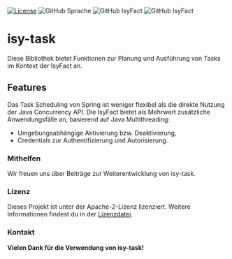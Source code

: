 [![License](https://img.shields.io/badge/License-Apache_2.0-orange)](https://opensource.org/licenses/Apache-2.0)
![GitHub Sprache](https://img.shields.io/badge/Language-Java_17-orange)
![GitHub IsyFact](https://img.shields.io/badge/IsyFact-IsyUtil_4.0.0-blue)
![GitHub IsyFact](https://img.shields.io/badge/IsyFact-IsySecurity_3.0.0-blue)

# isy-task

Diese Bibliothek bietet Funktionen zur Planung und Ausführung von Tasks im Kontext der IsyFact an.

## Features

Das Task Scheduling von Spring ist weniger flexibel als die direkte Nutzung der Java Concurrency API. Die IsyFact bietet
als Mehrwert zusätzliche Anwendungsfälle an, basierend auf Java Multithreading:

* Umgebungsabhängige Aktivierung bzw. Deaktivierung,
* Credentials zur Authentifizierung und Autorisierung.

### Mithelfen

Wir freuen uns über Beiträge zur Weiterentwicklung von isy-task.

### Lizenz

Dieses Projekt ist unter der Apache-2-Lizenz lizenziert. Weitere Informationen findest du in
der [Lizenzdatei](license/LICENSE).

### Kontakt

__Vielen Dank für die Verwendung von isy-task!__
